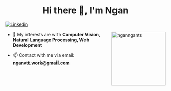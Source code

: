 <h1 align="center">Hi there 👋, I'm Ngan</h1>

[![Linkedin](https://img.shields.io/badge/linkedin-%230077B5.svg?style=for-the-badge&logo=linkedin&logoColor=white&url=https://www.linkedin.com/in/ngan-vo-tran-thu)](https://www.linkedin.com/in/ngan-vo-tran-thu/)

<img align='right' height = 170 src="https://github-readme-stats.vercel.app/api?username=nganngants&show_icons=true&locale=en" alt="nganngants">

- 🌱 My interests are with **Computer Vision, Natural Language Processing, Web Development**

- 📫 Contact with me via email: **nganvtt.work@gmail.com**




